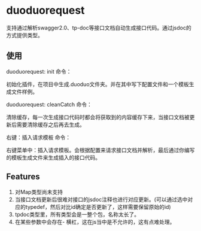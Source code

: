 # duoduorequest

支持通过解析swagger2.0、tp-doc等接口文档自动生成接口代码。通过jsdoc的方式提供类型。

## 使用

duoduorequest: init 命令：

初始化插件，在项目中生成.duoduo文件夹。并在其中写下配置文件和一个模板生成文件样例。

duoduorequest: cleanCatch 命令：

清除缓存，每一次生成接口代码时都会将获取到的内容缓存下来，当接口文档被更新后需要清除缓存之后再去生成。

右键：插入请求模板 命令：

右键菜单中：插入请求模板。会根据配置来请求接口文档并解析，最后通过你编写的模板生成文件来生成插入的接口代码。

## Features

1. 对Map类型尚未支持
2. 当接口文档更新后很难对接口的jsdoc注释也进行对应更新。(可以通过选中对应的typedef，然后对比id确定是否更新了，这样需要保留原始的id)
3. tpdoc类型里，所有类型会是一整个包，名称太长了。
4. 在某些参数中会存在- 横杠，这在js当中是不允许的，这有点难处理。

